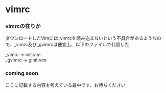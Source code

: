 # vimrc

### vimrcの在りか
 ダウンロードしたVimには_vimrcを読み込まないという不具合があるようなので、_vimrc及び_gvimrcは便宜上、以下のファイルで代替した
 
 _vimrc → init.vim  
 _gvimrc → ginit.vim
 
### coming soon
 ここに記載する内容を考えている最中です、お待ちください
